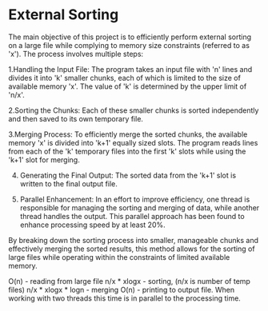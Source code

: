 # External Sorting 
The main objective of this project is to efficiently perform external sorting on a large file while complying to memory size constraints (referred to as 'x'). The process involves multiple steps:

1.Handling the Input File: The program takes an input file with 'n' lines and divides it into 'k' smaller chunks, each of which is limited to the size of available memory 'x'. The value of 'k' is determined by the upper limit of 'n/x'.

2.Sorting the Chunks: Each of these smaller chunks is sorted independently and then saved to its own temporary file.

3.Merging Process: To efficiently merge the sorted chunks, the available memory 'x' is divided into 'k+1' equally sized slots. The program reads lines from each of the 'k' temporary files into the first 'k' slots while using the 'k+1' slot for merging. 

4. Generating the Final Output: The sorted data from the 'k+1' slot is written to the final output file.

5. Parallel Enhancement: In an effort to improve efficiency, one thread is responsible for managing the sorting and merging of data, while another thread handles the output. This parallel approach has been found to enhance processing speed by at least 20%.

By breaking down the sorting process into smaller, manageable chunks and effectively merging the sorted results, this method allows for the sorting of large files while operating within the constraints of limited available memory.

O(n) - reading from large file
n/x * xlogx - sorting, (n/x is number of temp files)
n/x * xlogx * logn - merging
O(n) - printing to output file. When working with two threads this time is in parallel to the processing time.

